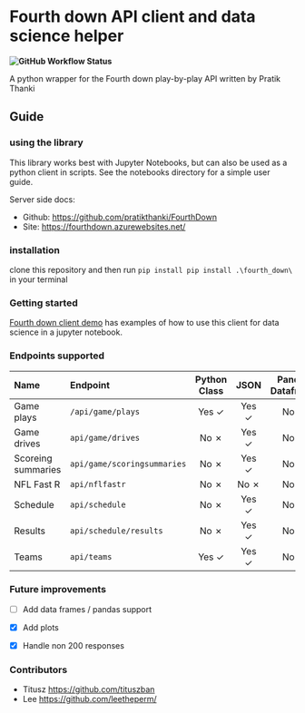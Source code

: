 # Fourth down API client and data science helper

**![GitHub Workflow Status](https://img.shields.io/github/actions/workflow/status/leetheperm/Forth-Down-API-client/python-package.yml)**

A python wrapper for the Fourth down play-by-play API written by Pratik Thanki


## Guide

### using the library

This library works best with Jupyter Notebooks, but can also be used as a python client in scripts. See the notebooks directory for a simple user guide.

Server side docs:

- Github: https://github.com/pratikthanki/FourthDown
- Site: https://fourthdown.azurewebsites.net/

### installation

clone this repository and then run  `pip install pip install .\fourth_down\` in your terminal

### Getting started


[Fourth down client demo](/notebooks/fourth_down_demo.ipynb) has examples of how to use this client for data science in a jupyter notebook.


### Endpoints supported

| Name| Endpoint     |Python Class | JSON | Pandas Dataframe    |
| :---       | :---        |    :----:   |         :---: |  :---:
|Game plays| `/api/game/plays` | Yes &check; | Yes &check;  |No &cross;|
|Game drives| `api/game/drives`   | No &cross;| Yes  &check;    | No &cross;|
|Scoreing summaries| `api/game/scoringsummaries` | No &cross; | Yes &check; | No &cross;|
|NFL Fast R| `api/nflfastr`   | No &cross; | No  &cross; | No &cross;|
|Schedule| `api/schedule`   | No &cross;| Yes  &check;    | No &cross;|
|Results| `api/schedule/results`   | No &cross; | Yes &check;  | No &cross;|
|Teams| `api/teams`   | Yes &check;| Yes  &check; | No &cross;|

### Future improvements

- [ ] Add data frames / pandas support
- [x] Add plots
- [x] Handle non 200 responses


### Contributors
- Titusz https://github.com/tituszban
- Lee https://github.com/leetheperm/
